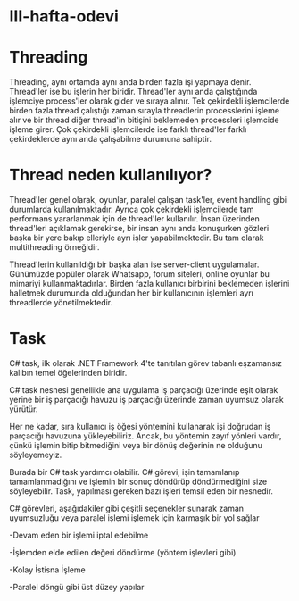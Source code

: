# III-hafta-odevi


# Threading

Threading, aynı ortamda aynı anda birden fazla işi yapmaya denir. Thread&#39;ler ise bu işlerin her biridir. Thread&#39;ler aynı anda çalıştığında işlemciye process&#39;ler olarak gider ve sıraya alınır. Tek çekirdekli işlemcilerde birden fazla thread çalıştığı zaman sırayla threadlerin processlerini işleme alır ve bir thread diğer thread&#39;in bitişini beklemeden processleri işlemcide işleme girer. Çok çekirdekli işlemcilerde ise farklı thread&#39;ler farklı çekirdeklerde aynı anda çalışabilme durumuna sahiptir.

# Thread neden kullanılıyor?

Thread&#39;ler genel olarak, oyunlar, paralel çalışan task&#39;ler, event handling gibi durumlarda kullanılmaktadır. Ayrıca çok çekirdekli işlemcilerde tam performans yararlanmak için de thread&#39;ler kullanılır. İnsan üzerinden thread&#39;leri açıklamak gerekirse, bir insan aynı anda konuşurken gözleri başka bir yere bakıp elleriyle ayrı işler yapabilmektedir. Bu tam olarak multithreading örneğidir.

Thread&#39;lerin kullanıldığı bir başka alan ise server-client uygulamalar. Günümüzde popüler olarak Whatsapp, forum siteleri, online oyunlar bu mimariyi kullanmaktadırlar. Birden fazla kullanıcı birbirini beklemeden işlerini halletmek durumunda olduğundan her bir kullanıcının işlemleri ayrı threadlerde yönetilmektedir.

# Task

 C# task, ilk olarak .NET Framework 4&#39;te tanıtılan görev tabanlı eşzamansız kalıbın temel öğelerinden biridir.

 C# task nesnesi genellikle ana uygulama iş parçacığı üzerinde eşit olarak yerine bir iş parçacığı havuzu iş parçacığı üzerinde zaman uyumsuz olarak yürütür.

 Her ne kadar, sıra kullanıcı iş öğesi yöntemini kullanarak işi doğrudan iş parçacığı havuzuna yükleyebiliriz. Ancak, bu yöntemin zayıf yönleri vardır, çünkü işlemin bitip bitmediğini veya bir dönüş değerinin ne olduğunu söyleyemeyiz.

 Burada bir C# task yardımcı olabilir. C# görevi, işin tamamlanıp tamamlanmadığını ve işlemin bir sonuç döndürüp döndürmediğini size söyleyebilir. Task, yapılması gereken bazı işleri temsil eden bir nesnedir.

 C# görevleri, aşağıdakiler gibi çeşitli seçenekler sunarak zaman uyumsuzluğu veya paralel işlemi işlemek için karmaşık bir yol sağlar




 -Devam eden bir işlemi iptal edebilme

 -İşlemden elde edilen değeri döndürme (yöntem işlevleri gibi)

 -Kolay İstisna İşleme

 -Paralel döngü gibi üst düzey yapılar

